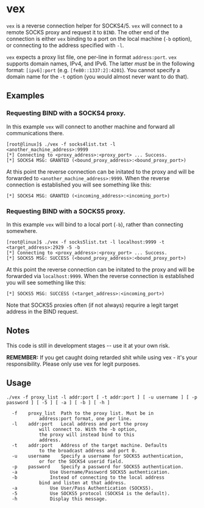 # vex
`vex` is a reverse connection helper for SOCKS4/5. 
`vex` will connect to a remote SOCKS proxy and request it
to `BIND`. The other end of the connection is either `vex`
binding to a port on the local machine (`-b` option), or 
connecting to the address specified with `-l`.

`vex` expects a proxy list file, one per-line in format `address:port`.
`vex` supports domain names, IPv4, and IPv6. The latter *must* be in the
following format: `[ipv6]:port` (e.g. `[fe80::1337:2]:4201`). 
You cannot specify a domain name for the `-t` option (you would almost never
want to do that).

## Examples
### Requesting BIND with a SOCKS4 proxy. 
In this example `vex` will connect to another machine and forward all communications there.
```
[root@linux]$ ./vex -f socks4list.txt -l <another_machine_address>:9999  
[*] Connecting to <proxy_address>:<proxy_port> ... Success.
[*] SOCKS4 MSG: GRANTED (<bound_proxy_address>:<bound_proxy_port>)
```
At this point the reverse connection can be initated to the proxy and will
be forwarded to `<another_machine_address>:9999`. When the reverse connection is
established you will see something like this:
```
[*] SOCKS4 MSG: GRANTED (<incoming_address>:<incoming_port>)
```

### Requesting BIND with a SOCKS5 proxy. 
In this example `vex` will bind to a local port (`-b`), rather than connecting somewhere.
```
[root@linux]$ ./vex -f socks5list.txt -l localhost:9999 -t <target_address>:2929 -5 -b
[*] Connecting to <proxy_address>:<proxy_port> ... Success.
[*] SOCKS5 MSG: SUCCESS (<bound_proxy_address>:<bound_proxy_port>)
```
At this point the reverse connection can be initated to the proxy and will
be forwarded via `localhost:9999`. When the reverse connection is established 
you will see something like this:
```
[*] SOCKS5 MSG: SUCCESS (<target_address>:<incoming_port>)
```
Note that SOCKS5 proxies often (if not always) requrire a legit target address in the BIND request.


## Notes
This code is still in development stages -- use it at your own risk.

**REMEMBER:** If you get caught doing retarded shit while using vex - 
it's your responsibility. Please only use vex for legit purposes.

## Usage
```
./vex -f proxy_list -l addr:port [ -t addr:port ] [ -u username ] [ -p password ] [ -5 ] [ -a ] [ -b ] [ -h ]

  -f	proxy_list	Path to the proxy list. Must be in
			address:port format, one per line.
  -l	addr:port	Local address and port the proxy
			will connect to. With the -b option,
			the proxy will instead bind to this
			address.
  -t	addr:port	Address of the target machine. Defaults
			to the broadcast address and port 0.
  -u	username	Specify a username for SOCKS5 authentication,
			or for the SOCKS4 userid field.
  -p	password	Specify a password for SOCKS5 authentication.
  -a			Use Username/Password SOCKS5 authentication.
  -b			Instead of connecting to the local address
			bind and listen at that address.
  -a			Use User/Pass Authentication (SOCKS5).
  -5			Use SOCKS5 protocol (SOCKS4 is the default).
  -h			Display this message.
```
